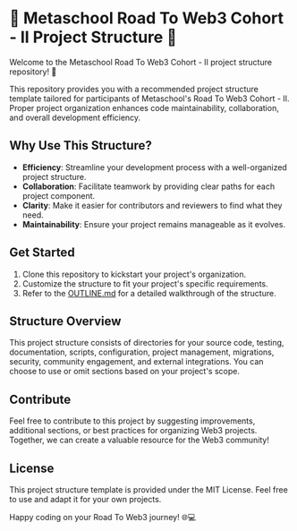 # 🌟 Metaschool Road To Web3 Cohort - II Project Structure 🚀

Welcome to the Metaschool Road To Web3 Cohort - II project structure repository! 🎉

This repository provides you with a recommended project structure template tailored for participants of Metaschool's Road To Web3 Cohort - II. Proper project organization enhances code maintainability, collaboration, and overall development efficiency.

## Why Use This Structure?

- **Efficiency**: Streamline your development process with a well-organized project structure.
- **Collaboration**: Facilitate teamwork by providing clear paths for each project component.
- **Clarity**: Make it easier for contributors and reviewers to find what they need.
- **Maintainability**: Ensure your project remains manageable as it evolves.

## Get Started

1. Clone this repository to kickstart your project's organization.
2. Customize the structure to fit your project's specific requirements.
3. Refer to the [OUTLINE.md](Project-Structure/OUTLINE.md) for a detailed walkthrough of the structure.

## Structure Overview

This project structure consists of directories for your source code, testing, documentation, scripts, configuration, project management, migrations, security, community engagement, and external integrations. You can choose to use or omit sections based on your project's scope.

## Contribute

Feel free to contribute to this project by suggesting improvements, additional sections, or best practices for organizing Web3 projects. Together, we can create a valuable resource for the Web3 community!

## License

This project structure template is provided under the MIT License. Feel free to use and adapt it for your own projects.

Happy coding on your Road To Web3 journey! 🌐💻
